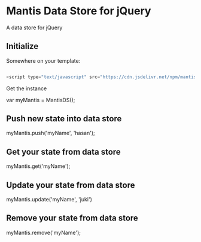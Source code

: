 # Mantis Data Store for jQuery

A data store for jQuery

## Initialize

Somewhere on your template:

```javascript

<script type="text/javascript" src="https://cdn.jsdelivr.net/npm/mantis-data-store@0.1.2/lib/index.min.js"></script>

```

Get the instance

var myMantis = MantisDS();

## Push new state into data store

myMantis.push('myName', 'hasan');

## Get your state from data store

myMantis.get('myName');

## Update your state from data store

myMantis.update('myName', 'juki')

## Remove your state from data store

myMantis.remove('myName');
